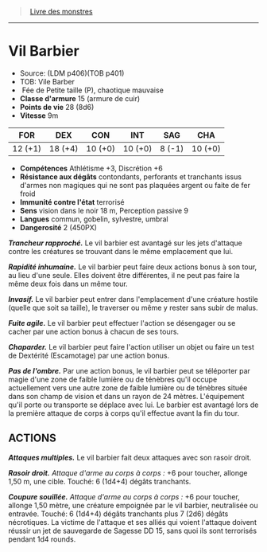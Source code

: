 ﻿> [Livre des monstres](tome_of_beasts.md)

---

# Vil Barbier

- Source: (LDM p406)(TOB p401)
- TOB: Vile Barber
-  Fée de Petite taille (P), chaotique mauvaise
- **Classe d'armure** 15 (armure de cuir)
- **Points de vie** 28 (8d6)
- **Vitesse** 9m

|FOR|DEX|CON|INT|SAG|CHA|
|---|---|---|---|---|---|
|12 (+1)|18 (+4)|10 (+0)|10 (+0)|8 (-1)|10 (+0)|

- **Compétences** Athlétisme +3, Discrétion +6
- **Résistance aux dégâts** contondants, perforants et tranchants issus d'armes non magiques qui ne sont pas plaquées argent ou faite de fer froid
- **Immunité contre l'état** terrorisé
- **Sens** vision dans le noir 18 m, Perception passive 9
- **Langues** commun, gobelin, sylvestre, umbral
- **Dangerosité** 2 (450PX)

**_Trancheur rapproché._** Le vil barbier est avantagé sur les jets d'attaque contre les créatures se trouvant dans le même emplacement que lui.

**_Rapidité inhumaine._** Le vil barbier peut faire deux actions bonus à son tour, au lieu d'une seule. Elles doivent être différentes, il ne peut pas faire la même deux fois dans un même tour.

**_Invasif._** Le vil barbier peut entrer dans l'emplacement d'une créature hostile (quelle que soit sa taille), le traverser ou même y rester sans subir de malus.

**_Fuite agile._** Le vil barbier peut effectuer l'action se désengager ou se cacher par une action bonus à chacun de ses tours.

**_Chaparder._** Le vil barbier peut faire l'action utiliser un objet ou faire un test de Dextérité (Escamotage) par une action bonus.

**_Pas de l'ombre._** Par une action bonus, le vil barbier peut se téléporter par magie d'une zone de faible lumière ou de ténèbres qu'il occupe actuellement vers une autre zone de faible lumière ou de ténèbres située dans son champ de vision et dans un rayon de 24 mètres. L'équipement qu'il porte ou transporte se déplace avec lui. Le barbier est avantagé lors de la première attaque de corps à corps qu'il effectue avant la fin du tour.

## ACTIONS

**_Attaques multiples._** Le vil barbier fait deux attaques avec son rasoir droit.

**_Rasoir droit._** _Attaque d'arme au corps à corps :_ +6 pour toucher, allonge 1,50 m, une cible. Touché: 6 (1d4+4) dégâts tranchants.

**_Coupure souillée._** _Attaque d'arme au corps à corps :_ +6 pour toucher, allonge 1,50 mètre, une créature empoignée par le vil barbier, neutralisée ou entravée. Touché: 6 (1d4+4) dégâts tranchants plus 7 (2d6) dégâts nécrotiques. La victime de l'attaque et ses alliés qui voient l'attaque doivent réussir un jet de sauvegarde de Sagesse DD 15, sans quoi ils sont terrorisés pendant 1d4 rounds.

